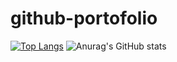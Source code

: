 # github-portofolio
[![Top Langs](https://github-readme-stats.vercel.app/api/top-langs/?username=naslinathmar)](https://github.com/anuraghazra/github-readme-stats)
![Anurag's GitHub stats](https://github-readme-stats.vercel.app/api?username=naslinathmar&theme=jolly&show_icons=true)
